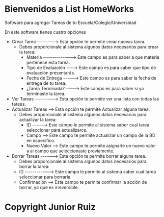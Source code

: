 # Bienvenidos a List HomeWorks
Software para agregar Tareas de tu Escuela/Colegio/Universidad

En este software tienes cuatro opciones
- Crear Tarea --------> Esta opción te permite crear nuevas tarea.
  + Debes proporcionale al sistema algunos datos necesarios para crear la tarea:
    * Materia --------------> Este campo es para saber a que materia pertenece esta tarea.
    * Tipo de Evaluación ---> Este campo es para saber que tipo de evaluación presentarás.
    * Fecha de Entrega -----> Este campo es para saber la fecha de entrega de tu tarea.
    * ¿Tarea Terminada? ----> Este campo es para saber si ya terminaste la tarea.
- Ver Tareas ---------> Esta opción te permite ver una lista con todas las tareas.
- Actualizar Tareas --> Esta opción te permite Actualizar alguna tarea.
  + Debes proporcionale al sistema algunos datos necesarios para actualizar la tarea:
    * ID -----> Este campo le permite al sistema saber cual tarea seleccionar para actualizarce.
    * Campo --> Este campo te permite actualizar un campo de la BD en específico.
    * Nuevo Valor --> Este campo te permite asignarle un nuevo valor a al campo que seleccionaste previamente.
- Borrar Tareas ------> Esta opción te permite borrar alguna tarea.
   + Debes proporcionale al sistema algunos datos necesarios para borrar la tarea:
    * ID ------------> Este campo le permite al sistema saber cual tarea seleccionar para borrarla.
    * Confirmación --> Este campo te permite confirmar la acción de borrar, ya que es irreversible.

# Copyright Junior Ruiz